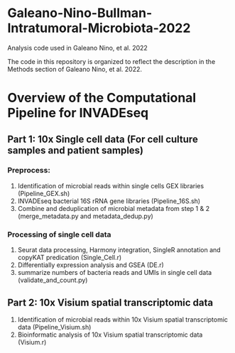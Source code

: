 # Galeano-Nino-Bullman-Intratumoral-Microbiota-2022

Analysis code used in Galeano Nino, et al. 2022

The code in this repository is organized to reflect the description in the Methods
section of Galeano Nino, et al. 2022.

# Overview of the Computational Pipeline for INVADEseq
## Part 1: 10x Single cell data (For cell culture samples and patient samples)
###   Preprocess:
   1. Identification of microbial reads within single cells GEX libraries (Pipeline_GEX.sh)
   2. INVADEseq bacterial 16S rRNA gene libraries (Pipeline_16S.sh)
   3. Combine and deduplication of microbial metadata from step 1 & 2 (merge_metadata.py and metadata_dedup.py)
###   Processing of single cell data
   1. Seurat data processing, Harmony integration, SingleR annotation and copyKAT predication (Single_Cell.r)
   2. Differentially expression analysis and GSEA (DE.r)
   3. summarize numbers of bacteria reads and UMIs in single cell data (validate_and_count.py)
## Part 2: 10x Visium spatial transcriptomic data
   1. Identification of microbial reads within 10x Visium spatial transcriptomic data (Pipeline_Visium.sh)
   2. Bioinformatic analysis of 10x Visium spatial transcriptomic data (Visium.r)

